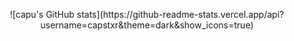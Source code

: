 <p align="center">
  ![capu's GitHub stats](https://github-readme-stats.vercel.app/api?username=capstxr&theme=dark&show_icons=true)
</p>
